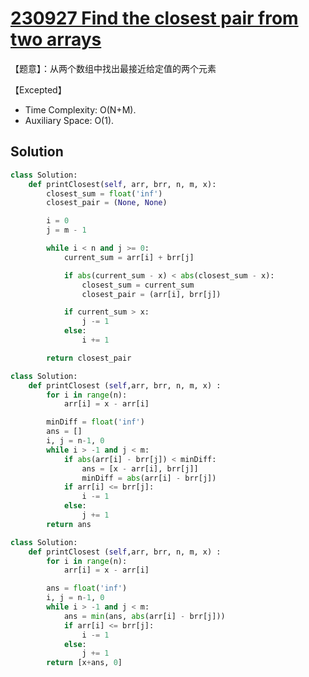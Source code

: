 # [230927 Find the closest pair from two arrays](https://practice.geeksforgeeks.org/problems/find-the-closest-pair-from-two-arrays4215/1)

【题意】：从两个数组中找出最接近给定值的两个元素

【Excepted】

- Time Complexity: O(N+M).
- Auxiliary Space: O(1).

## Solution

```py
class Solution:
    def printClosest(self, arr, brr, n, m, x):
        closest_sum = float('inf')
        closest_pair = (None, None)

        i = 0
        j = m - 1

        while i < n and j >= 0:
            current_sum = arr[i] + brr[j]

            if abs(current_sum - x) < abs(closest_sum - x):
                closest_sum = current_sum
                closest_pair = (arr[i], brr[j])

            if current_sum > x:
                j -= 1
            else:
                i += 1

        return closest_pair
```

```py
class Solution:
    def printClosest (self,arr, brr, n, m, x) :
        for i in range(n):
            arr[i] = x - arr[i]

        minDiff = float('inf')
        ans = []
        i, j = n-1, 0
        while i > -1 and j < m:
            if abs(arr[i] - brr[j]) < minDiff:
                ans = [x - arr[i], brr[j]]
                minDiff = abs(arr[i] - brr[j])
            if arr[i] <= brr[j]:
                i -= 1
            else:
                j += 1
        return ans
```

```py
class Solution:
    def printClosest (self,arr, brr, n, m, x) :
        for i in range(n):
            arr[i] = x - arr[i]

        ans = float('inf')
        i, j = n-1, 0
        while i > -1 and j < m:
            ans = min(ans, abs(arr[i] - brr[j]))
            if arr[i] <= brr[j]:
                i -= 1
            else:
                j += 1
        return [x+ans, 0]

```
